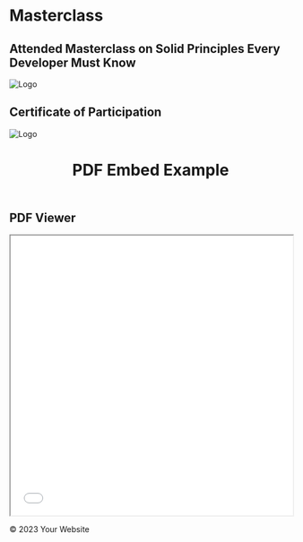 # Masterclass
## Attended Masterclass on Solid Principles Every Developer Must Know
![Logo](https://github.com/yashraj9011/AIDS-Semester-7/blob/master/Masterclass%20on%20SOLID%20Principles%20Every%20Developer%20Must%20%20Know%20by%20Scaler/Scaler.jpg)

## Certificate of Participation

![Logo](https://github.com/yashraj9011/AIDS-Semester-7/blob/master/Masterclass%20on%20SOLID%20Principles%20Every%20Developer%20Must%20%20Know%20by%20Scaler/certificate%20by%20scaler.jpg)

<!DOCTYPE html>
<html>
<head>
    <meta charset="UTF-8">
    <meta name="viewport" content="width=device-width, initial-scale=1.0">
    <title>Embed PDF</title>
</head>
<body>
    <header>
        <h1>PDF Embed Example</h1>
    </header>
    <main>
        <h2>PDF Viewer</h2>
        <iframe src="SolidPrinciples.pdf" width="100%" height="500px"></iframe>
    </main>
    <footer>
        <p>&copy; 2023 Your Website</p>
    </footer>
</body>
</html>

